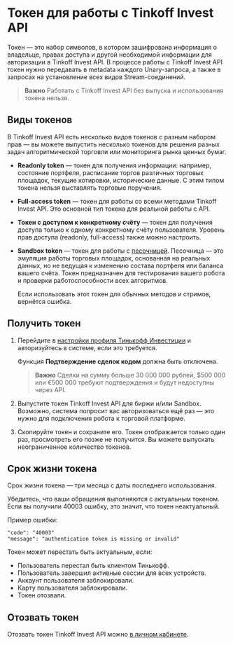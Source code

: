 # Токен для работы с Tinkoff Invest API

Токен — это набор символов, в котором зашифрована информация о владельце, правах доступа 
и другой необходимой информации для авторизации в Tinkoff Invest API. В процессе работы с Tinkoff Invest API токен 
нужно передавать в metadata каждого Unary-запроса, а также в запросах на установление всех видов Stream-соединений.

>**Важно**
> Работать с Tinkoff Invest API без выпуска и использования токена нельзя.

## Виды токенов

В Tinkoff Invest API есть несколько видов токенов с разным набором прав — вы
можете выпустить несколько токенов для решения разных задач алгоритмической торговли или
мониторинга рынка ценных бумаг.

* **Readonly token** — токен для получения информации: например, состояние портфеля, расписание торгов различных торговых
площадок, текущие котировки, исторические данные. С этим типом токена нельзя выставлять торговые поручения.

* **Full-access token** — токен для работы со всеми методами Tinkoff Invest API. Это основной тип токена для реальной 
работы с API.

* **Токен с доступом к конкретному счёту** — токен для получения доступа только к
  одному конкретному счёту пользователя. Уровень прав доступа (readonly, full-access) также
  можно настроить.

* **Sandbox token** — токен для работы с [песочницей](https://russianinvestments.github.io/investAPI/head-sandbox/). Песочница — это эмуляция работы
  торговых площадок, основанная на реальных данных, но не ведущая к изменению состава
  портфеля или баланса вашего счёта. Токен предназначен для
  тестирования вашего робота и проверки работоспособности всех алгоритмов.

  Если использовать этот токен для обычных методов и стримов, вернётся ошибка.

## Получить токен

1. Перейдите в [настройки профиля Тинькофф Инвестиции](https://www.tinkoff.ru/invest/settings/) и авторизуйтесь в системе, если это требуется.

   Функция **Подтверждение сделок кодом** должна быть отключена. 

   >**Важно**
   > Сделки на сумму больше 30 000 000 рублей, $500 000 или €500 000 требуют подтверждения и будут недоступны через API.

2. Выпустите токен Tinkoff Invest API для биржи и/или Sandbox. Возможно, система попросит вас авторизоваться
   ещё раз — это нужно для подключения робота к торговой платформе.
3. Скопируйте токен и сохраните его. Токен отображается только один раз, просмотреть его позже не
   получится.
   Вы можете выпускать неограниченное количество токенов.

## Срок жизни токена

Срок жизни токена — три месяца с даты последнего использования. 

Убедитесь, что ваши обращения выполняются с актуальным токеном. Если вы получили 40003 ошибку, это значит, что токен 
неактуальный. 

Пример ошибки:


```
"code": "40003"
"message": "authentication token is missing or invalid"
```

Токен может перестать быть актуальным, если:

- Пользователь перестал быть клиентом Тинькофф.
- Пользователь завершил активные сессии для всех устройств.
- Аккаунт пользователя заблокировали.
- Карту пользователя заблокировали.
- Токен отозвали.

## Отозвать токен

Отозвать токен Tinkoff Invest API можно [в личном кабинете](https://id.tinkoff.ru/account).
